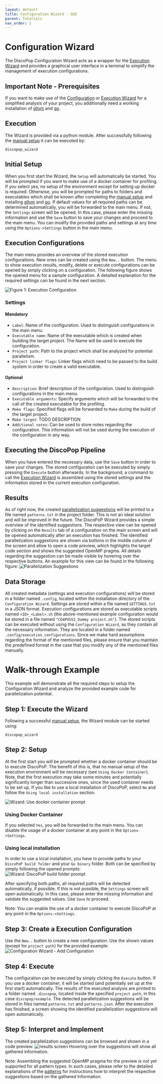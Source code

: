 ```yaml
---
layout: default
title: Configuration Wizard - GUI
parent: Tutorials
nav_order: 1
---
```


# Configuration Wizard

The DiscoPop Configuration Wizard acts as a wrapper for the [Execution Wizard](Execution_Wizard.md) and provides a graphical user interface in a terminal to simplify the management of execution configurations.


## Important Note - Prerequisites
If you want to make use of the [Configuration](Configuration_Wizard.md) or [Execution Wizard](Execution_Wizard.md) for a simplified analysis of your project, you additionally need a working installation of [gllvm](https://github.com/SRI-CSL/gllvm) and [go](https://go.dev/doc/install).

## Execution
The Wizard is provided via a python module. After successfully following the [manual setup](../Manual_Quickstart/Manual_Setup.md) it can be executed by:

    discopop_wizard


## Initial Setup
When you first start the Wizard, the `Setup` will automatically be started.
You will be prompted if you want to make use of a docker container for profiling.
If you select yes, no setup of the environment except for setting up docker is required.
Otherwise, you will be prompted for paths to folders and executables which shall be known after completing the [manual setup](../Manual_Quickstart/Manual_Setup.md) and installing [gllvm](https://github.com/SRI-CSL/gllvm) and [go](https://go.dev/doc/install).
If default values for all required paths can be determined automatically, you will be forwarded to the main menu.
If not, the `Settings` screen will be opened.
In this case, please enter the missing information and use the `Save` button to save your changes and proceed to the main menu.
You can modify the provided paths and settings at any time using the `Options->Settings` button in the main menu.

## Execution Configurations
The main menu provides an overview of the stored execution configurations.
New ones can be created using the `New..` button.
The menu to show execution results, modify, delete or execute configurations can be opened by simply clicking on a configuration.
The following figure shows the opened menu for a sample configuration.
A detailed explanation for the required settings can be found in the next section.

![Figure 1: Execution Configuration](../img/wizard_execution_configuration_screen.png)

### Settings
#### Mandatory
* `Label`: Name of the configuration. Used to distinguish configurations in the main menu.
* `Executable name`: Name of the executable which is created when building the target project. The Name will be used to execute the configuration.
* `Project path`: Path to the project which shall be analyzed for potential parallelism.
* `Project linker flags`: Linker flags which need to be passed to the build system in order to create a valid executable.

#### Optional
* `Description`: Brief description of the configuration. Used to distinguish configurations in the main menu.
* `Executable arguments`: Specify arguments which will be forwarded to the call of the created executable for the profiling.
* `Make flags`: Specified flags will be forwarded to `Make` during the build of the target project.
* `Make target`: TODO DESCRIPTION
* `Additional notes`: Can be used to store notes regarding the configuration. This information will not be used during the execution of the configuration in any way.

## Executing the DiscoPop Pipeline
When you have entered the necessary data, use the `Save` button in order to save your changes.
The stored configuration can be executed by simply pressing the `Execute` button afterwards.
In the background, a command to call the [Execution Wizard](Execution_Wizard.md) is assembled using the stored settings and the information stored in the current execution configuration.

## Results
As of right now, the created [parallelization suggestions](../Pattern_Detection/Patterns) will be printed to a file named `patterns.txt` in the project folder.
This is not an ideal solution and will be improved in the future.
The DiscoPoP Wizard provides a simple overview of the identified suggestions. The respective view can be opened by clicking on the `Results` tab of a configuration on the main screen and will be opened automatically after an execution has finished.
The identified parallelization suggestions are shown via buttons in the middle column of the screen and allow to open a code preview, which highlights the target code section and shows the suggested OpenMP pragma.
All details regarding the suggestion can be made visible by hovering over the respective buttons.
An example for this view can be found in the following figure:
![Parallelization Suggestions](../img/wizard_results_screen.png)

## Data Storage
All created metadata (settings and execution configurations) will be stored in a folder named `.config`, located within the installation directory of the `Configuration Wizard`.
Settings are stored within a file named `SETTINGS.txt` in a JSON format.
Execution configurations are stored as executable scripts named `<ID>_<Label>.sh` (the above-mentioned example configuration would be stored in a file named `"CD4PUSV2_Dummy project.sh"`).
The stored scripts can be executed without using the `Configuration Wizard`, as they contain all the necessary information.
They are located in a folder named `.config/execution_configurations`.
Since we make hard assumptions regarding the format of the mentioned files, please ensure that you maintain the predefined format in the case that you modify any of the mentioned files manually.

# Walk-through Example
This example will demonstrate all the required steps to setup the Configuration Wizard and analyze the provided example code for parallelization potential.

## Step 1: Execute the Wizard
Following a successful [manual setup](../Manual_Quickstart/Manual_Setup.md), the Wizard module can be started using:

    discopop_wizard

## Step 2: Setup
At the first start you will be prompted whether a docker container should be to execute DiscoPoP.
The benefit of this is, that no manual setup of the execution environment will be necessary (see `Using Docker Container`).
Note, that the first execution may take some minutes and potentially significantly longer than successive ones, since the used container needs to be set up.
If you like to use a local installation of DiscoPoP, select `No` and follow the `Using local installation` section.

![Wizard: Use docker container prompt](../img/wizard_docker_prompt.png)

### Using Docker Container
If you selected `Yes`, you will be forwarded to the main menu.
You can disable the usage of a docker container at any point in the `Options->Settings`.


### Using local installation
In order to use a local installation, you have to provide paths to your `DiscoPoP build folder` and your `Go binary` folder.
Both can be specified by simply following the opened prompts:
![Wizard: DiscoPoP build folder prompt](../img/wizard_build_folder_prompt.png)

After specifying both paths, all required paths will be detected automatically, if possible.
If this is not possible, the `Settings` screen will open automatically.
In this case, please enter the missing information and validate the suggested values.
Use `Save` to proceed.

Note: You can enable the use of a docker container to execute DiscoPoP at any point in the `Options->Settings`.


## Step 3: Create a Execution Configuration
Use the `New..` button to create a new configuration.
Use the shown values (except for `project path`) for the provided example:
![Configuration Wizard - Add Configuration](../img/wizard_add_configuration.png)

## Step 4: Execute
The configuration can be executed by simply clicking the `Execute` button.
If you use a docker container, it will be started (and potentially set up at the first start) automatically.
The results of the executed analysis are printed to a folder named `.discopop`, located inside the specified `project path`, in this case `discopop/example`.
The detected parallelization suggestions will be stored in files named `patterns.txt` and `patterns.json`.
After the execution has finished, a screen showing the identified parallelization suggestions will open automatically.

## Step 5: Interpret and Implement
The created parallelization suggestions can be browsed and shown in a code preview:
![results screen](../img/wizard_results_screen.png)
Hovering over the suggestions will show all gathered information.

Note: Assembling the suggested OpenMP pragma for the preview is not yet supported for all pattern types.
In such cases, please refer to the detailed explanations of the [patterns](../Pattern_Detection/Patterns/Patterns.md) for instructions how to interpret the respective suggestions based on the gathered Information.
